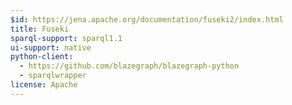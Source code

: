 ```yaml
---
$id: https://jena.apache.org/documentation/fuseki2/index.html
title: Fuseki
sparql-support: sparql1.1
ui-support: native
python-client:
  - https://github.com/blazegraph/blazegraph-python
  - sparqlwrapper
license: Apache
---
```

